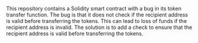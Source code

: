 This repository contains a Solidity smart contract with a bug in its token transfer function. The bug is that it does not check if the recipient address is valid before transferring the tokens. This can lead to loss of funds if the recipient address is invalid. The solution is to add a check to ensure that the recipient address is valid before transferring the tokens.